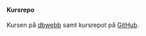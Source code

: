 #### Kursrepo

Kursen på [dbwebb](https://dbwebb.se/kurser/design-v2) samt kursrepot på [GitHub](https://github.com/dbwebb-se/design).
